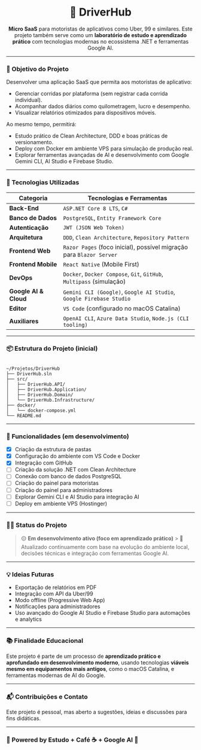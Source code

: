 <h1 align="center">🚗 DriverHub</h1>

<p align="center">
  <strong>Micro SaaS</strong> para motoristas de aplicativos como Uber, 99 e similares.  
  Este projeto também serve como um <strong>laboratório de estudo e aprendizado prático</strong> com tecnologias modernas no ecossistema .NET e ferramentas Google AI.
</p>

---

### 🧭 Objetivo do Projeto

Desenvolver uma aplicação SaaS que permita aos motoristas de aplicativo:
- Gerenciar corridas por plataforma (sem registrar cada corrida individual).
- Acompanhar dados diários como quilometragem, lucro e desempenho.
- Visualizar relatórios otimizados para dispositivos móveis.

Ao mesmo tempo, permitirá:
- Estudo prático de Clean Architecture, DDD e boas práticas de versionamento.
- Deploy com Docker em ambiente VPS para simulação de produção real.
- Explorar ferramentas avançadas de AI e desenvolvimento com Google Gemini CLI, AI Studio e Firebase Studio.

---

### 🧰 Tecnologias Utilizadas

| Categoria                | Tecnologias e Ferramentas                                  |
|-------------------------|------------------------------------------------------------|
| **Back-End** | `ASP.NET Core 8 LTS`, `C#`                                 |
| **Banco de Dados** | `PostgreSQL`, `Entity Framework Core`                      |
| **Autenticação** | `JWT (JSON Web Token)`                                     |
| **Arquitetura** | `DDD`, `Clean Architecture`, `Repository Pattern`          |
| **Frontend Web** | `Razor Pages` (foco inicial), possível migração para `Blazor Server` |
| **Frontend Mobile** | `React Native` (Mobile First)                              |
| **DevOps** | `Docker`, `Docker Compose`, `Git`, `GitHub`, `Multipass` (simulação) |
| **Google AI & Cloud** | `Gemini CLI (Google)`, `Google AI Studio`, `Google Firebase Studio` |
| **Editor** | `VS Code` (configurado no macOS Catalina)                  |
| **Auxiliares** | `OpenAI CLI`, `Azure Data Studio`, `Node.js (CLI tooling)` |

---

### 📦 Estrutura do Projeto (inicial)

<pre><code>
~/Projetos/DriverHub
├── DriverHub.sln
├── src/
│   ├── DriverHub.API/
│   ├── DriverHub.Application/
│   ├── DriverHub.Domain/
│   └── DriverHub.Infrastructure/
├── docker/
│   └── docker-compose.yml
└── README.md
</code></pre>

---

### 🚀 Funcionalidades (em desenvolvimento)

- [x] Criação da estrutura de pastas
- [x] Configuração do ambiente com VS Code e Docker
- [x] Integração com GitHub
- [ ] Criação da solução .NET com Clean Architecture
- [ ] Conexão com banco de dados PostgreSQL
- [ ] Criação do painel para motoristas
- [ ] Criação do painel para administradores
- [ ] Explorar Gemini CLI e AI Studio para integração AI
- [ ] Deploy em ambiente VPS (Hostinger)

---

### 👨‍💻 Status do Projeto

> 🟡 **Em desenvolvimento ativo (foco em aprendizado prático)** > 🔄 Atualizado continuamente com base na evolução do ambiente local, decisões técnicas e integração com ferramentas Google AI.

---

### 💡 Ideias Futuras

- Exportação de relatórios em PDF
- Integração com API da Uber/99
- Modo offline (Progressive Web App)
- Notificações para administradores
- Uso avançado do Google AI Studio e Firebase Studio para automações e analytics

---

### 📚 Finalidade Educacional

Este projeto é parte de um processo de **aprendizado prático e aprofundado em desenvolvimento moderno**, usando tecnologias **viáveis mesmo em equipamentos mais antigos**, como o macOS Catalina, e ferramentas modernas de AI do Google.

---

### 📬 Contribuições e Contato

Este projeto é pessoal, mas aberto a sugestões, ideias e discussões para fins didáticas.

---

### 🧠 Powered by Estudo + Café ☕ + Google AI 🚀